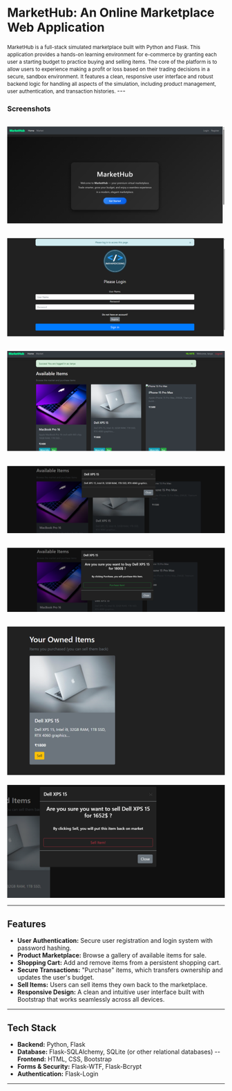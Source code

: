 # MarketHub: An Online Marketplace Web Application
<small>
MarketHub is a full-stack simulated marketplace built with Python and Flask. This application provides a hands-on learning environment for e-commerce by granting each user a starting budget to practice buying and selling items. The core of the platform is to allow users to experience making a profit or loss based on their trading decisions in a secure, sandbox environment.
It features a clean, responsive user interface and robust backend logic for handling all aspects of the simulation, including product management, user authentication, and transaction histories.
</small>
---

### Screenshots

![MarketHub Homepage](./public/A.png)
---
![Login page](./public/B.png)
---
![Market page](./public/C.png)
---
![Item Info](./public/D.png)
---
![Purchase](./public/E.png)
---
![Owned Items ](./public/F.png)
---
![Sell](./public/G.png)


---

## Features

-   **User Authentication:** Secure user registration and login system with password hashing.
-   **Product Marketplace:** Browse a gallery of available items for sale.
-   **Shopping Cart:** Add and remove items from a persistent shopping cart.
-   **Secure Transactions:** "Purchase" items, which transfers ownership and updates the user's budget.
-   **Sell Items:** Users can sell items they own back to the marketplace.
-   **Responsive Design:** A clean and intuitive user interface built with Bootstrap that works seamlessly across all devices.

---

## Tech Stack

-   **Backend:** Python, Flask
-   **Database:** Flask-SQLAlchemy, SQLite (or other relational databases)
--   **Frontend:** HTML, CSS, Bootstrap
-   **Forms & Security:** Flask-WTF, Flask-Bcrypt
-   **Authentication:** Flask-Login

---

